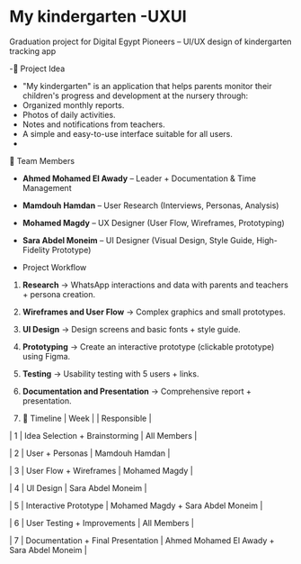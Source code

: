 # My kindergarten -UXUI
Graduation project for Digital Egypt Pioneers – UI/UX design of kindergarten tracking app

-🎯 Project Idea
- "My kindergarten" is an application that helps parents monitor their children's progress and development at the nursery through:
- Organized monthly reports.
- Photos of daily activities.
- Notes and notifications from teachers.
- A simple and easy-to-use interface suitable for all users.
- 
👥 Team Members
- **Ahmed Mohamed El Awady** – Leader + Documentation & Time Management
- **Mamdouh Hamdan** – User Research (Interviews, Personas, Analysis)
- **Mohamed Magdy** – UX Designer (User Flow, Wireframes, Prototyping)
- **Sara Abdel Moneim** – UI Designer (Visual Design, Style Guide, High-Fidelity Prototype)

- Project Workflow
1. **Research** → WhatsApp interactions and data with parents and teachers + persona creation.
2. **Wireframes and User Flow** → Complex graphics and small prototypes.
3. **UI Design** → Design screens and basic fonts + style guide.
4. **Prototyping** → Create an interactive prototype (clickable prototype) using Figma.
5. **Testing** → Usability testing with 5 users + links.
6. **Documentation and Presentation** → Comprehensive report + presentation.

7. 📅 Timeline
| Week | | Responsible |

| 1 | Idea Selection + Brainstorming | All Members |

| 2 | User + Personas | Mamdouh Hamdan |

| 3 | User Flow + Wireframes | Mohamed Magdy |

| 4 | UI Design | Sara Abdel Moneim |

| 5 | Interactive Prototype | Mohamed Magdy + Sara Abdel Moneim |

| 6 | User Testing + Improvements | All Members |

| 7 | Documentation + Final Presentation | Ahmed Mohamed El Awady + Sara Abdel Moneim |
